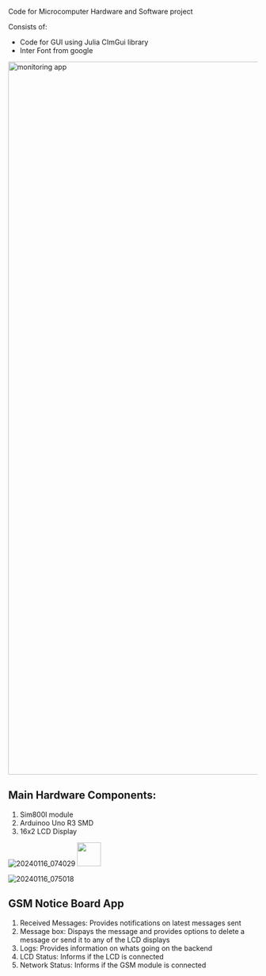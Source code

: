 Code for Microcomputer Hardware and Software project

Consists of:
- Code for GUI using Julia CImGui library
- Inter Font from google

<img width="1440" alt="monitoring app" src="https://github.com/davidAdeshinaArungbemi/GSM-Notice-Board-Monitoring-App/assets/105245707/5638c13c-dd6c-4763-85f3-7d36917757b3">


## Main Hardware Components:
1. Sim800l module
2. Arduinoo Uno R3 SMD
3. 16x2 LCD Display

![20240116_074029](https://github.com/davidAdeshinaArungbemi/GSM-Notice-Board-Monitoring-App/assets/105245707/872d9090-0822-4584-b4d4-1e65c238ad8c)
<img src="[https://github.com/favicon.ico](https://github.com/davidAdeshinaArungbemi/GSM-Notice-Board-Monitoring-App/assets/105245707/872d9090-0822-4584-b4d4-1e65c238ad8c)" width="48">


![20240116_075018](https://github.com/davidAdeshinaArungbemi/GSM-Notice-Board-Monitoring-App/assets/105245707/ac8fd682-3836-4767-a1e4-55186e5fbdf5)


## GSM Notice Board App
1. Received Messages: Provides notifications on latest messages sent
2. Message box: Dispays the message and provides options to delete a message or send it to any of the LCD displays
3. Logs: Provides information on whats going on the backend
4. LCD Status: Informs if the LCD is connected
5. Network Status: Informs if the GSM module is connected
